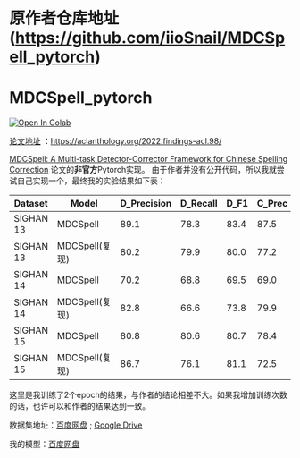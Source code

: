 # 原作者仓库地址(https://github.com/iioSnail/MDCSpell_pytorch)
# MDCSpell_pytorch

[![Open In Colab](https://colab.research.google.com/assets/colab-badge.svg)](https://colab.research.google.com/github/iioSnail/MDCSpell_pytorch/blob/main/MDCSpell.ipynb)

[论文地址](https://aclanthology.org/2022.findings-acl.98/) ：https://aclanthology.org/2022.findings-acl.98/

[MDCSpell: A Multi-task Detector-Corrector Framework for Chinese Spelling Correction](https://aclanthology.org/2022.findings-acl.98/) 论文的**非官方**Pytorch实现。 由于作者并没有公开代码，所以我就尝试自己实现一个，最终我的实验结果如下表：

| Dataset | Model | D_Precision | D_Recall | D_F1 | C_Prec | C_Rec | C_F1 |
|--|--|--|--|--|--|--|--|
| SIGHAN 13 | MDCSpell | 89.1 | 78.3| 83.4 | 87.5| 76.8 | 81.8 | 
| SIGHAN 13 | MDCSpell(复现) | 80.2 | 79.9| 80.0 | 77.2| 76.9 | 77.1 | 
| SIGHAN 14 | MDCSpell | 70.2 | 68.8| 69.5 | 69.0| 67.7 | 68.3 | 
| SIGHAN 14 | MDCSpell(复现) | 82.8 | 66.6| 73.8 | 79.9| 64.3 | 71.2 | 
| SIGHAN 15 | MDCSpell | 80.8 | 80.6| 80.7 | 78.4| 78.2 | 78.3 | 
| SIGHAN 15 | MDCSpell(复现) | 86.7 | 76.1| 81.1 | 72.5| 82.7 | 77.3 | 

这里是我训练了2个epoch的结果，与作者的结论相差不大。如果我增加训练次数的话，也许可以和作者的结果达到一致。


数据集地址：[百度网盘](https://pan.baidu.com/s/1x67LPiYAjLKhO1_2CI6aOA?pwd=skda) ; [Google Drive](https://drive.google.com/drive/folders/1dC09i57lobL91lEbpebDuUBS0fGz-LAk)

我的模型：[百度网盘](https://pan.baidu.com/s/1yxuQY8V3ZrmmYcJvTRkDmQ?pwd=pffg)




